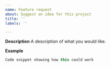 ```yaml
---
name: Feature request
about: Suggest an idea for this project
title: ''
labels: ''

---
```


**Description**
A description of what you would like.

**Example**
```scala
Code snippet showing how this could work
```
